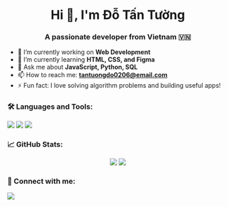 <h1 align="center">Hi 👋, I'm Đỗ Tấn Tường</h1>
<h3 align="center">A passionate developer from Vietnam 🇻🇳</h3>

- 🔭 I’m currently working on **Web Development**
- 🌱 I’m currently learning **HTML, CSS, and Figma**
- 💬 Ask me about **JavaScript, Python, SQL**
- 📫 How to reach me: **tantuongdo0206@email.com**
- ⚡ Fun fact: I love solving algorithm problems and building useful apps!

### 🛠️ Languages and Tools:
<p>
  <img src="https://img.shields.io/badge/-Python-3776AB?logo=python&logoColor=white" />
  <img src="https://img.shields.io/badge/-JavaScript-F7DF1E?logo=javascript&logoColor=black" />
  <img src="https://img.shields.io/badge/SQL_Server-CC2927?style=for-the-badge&logo=microsoftsqlserver&logoColor=white" />
</p>

### 📈 GitHub Stats:
<p align="center">
  <img src="https://github-readme-stats.vercel.app/api?username=tuongdo&show_icons=true&theme=radical" />
  <img src="https://github-readme-stats.vercel.app/api/top-langs/?username=tuongdo&layout=compact&theme=radical" />
  
</p>

### 🔗 Connect with me:
<p>
  <a href="https://www.facebook.com/tan.tuong.177646" target="blank">
    <img align="center" src="https://img.shields.io/badge/-Facebook-1877F2?logo=facebook&logoColor=white" />
  </a>
</p>
